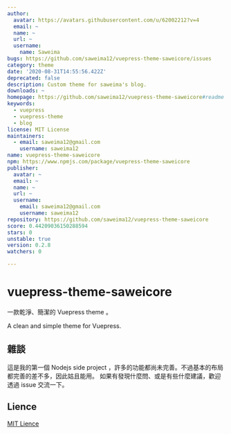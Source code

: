```yaml
---
author:
  avatar: https://avatars.githubusercontent.com/u/62002212?v=4
  email: ~
  name: ~
  url: ~
  username:
    name: Saweima
bugs: https://github.com/saweima12/vuepress-theme-saweicore/issues
category: theme
date: '2020-08-31T14:55:56.422Z'
deprecated: false
description: Custom theme for saweima's blog.
downloads: ~
homepage: https://github.com/saweima12/vuepress-theme-saweicore#readme
keywords:
  - vuepress
  - vuepress-theme
  - blog
license: MIT License
maintainers:
  - email: saweima12@gmail.com
    username: saweima12
name: vuepress-theme-saweicore
npm: https://www.npmjs.com/package/vuepress-theme-saweicore
publisher:
  avatar: ~
  email: ~
  name: ~
  url: ~
  username:
    email: saweima12@gmail.com
    username: saweima12
repository: https://github.com/saweima12/vuepress-theme-saweicore
score: 0.44209036150288594
stars: 0
unstable: true
version: 0.2.8
watchers: 0

---
```


# vuepress-theme-saweicore

一款乾淨、簡潔的 Vuepress theme 。

A clean and simple theme for Vuepress.

## 雜談

這是我的第一個 Nodejs side project ，許多的功能都尚未完善。不過基本的布局都完善的差不多，因此姑且能用。 如果有發現什麼問、或是有些什麼建議，歡迎透過 issue 交流一下。

## Lience

[MIT Lience](https://github.com/saweima12/vuepress-theme-saweicore/blob/master/LICENSE)
